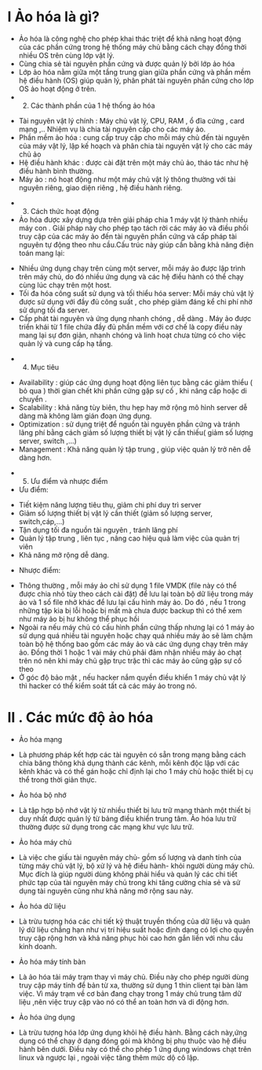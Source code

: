 # I Ảo hóa là gì?
- Ảo hóa là công nghệ cho phép khai thác triệt để khả năng hoạt động của các phần cứng trong hệ thống máy chủ  bằng cách chạy đồng thời nhiều OS trên cùng lớp vật lý.
- Cùng chia sẻ tài nguyên phần cứng và được quản lý bởi lớp ảo hóa
- Lớp ảo hóa nằm giữa một tầng trung gian giữa phần cứng và phần mềm hệ điều hành (OS) giúp quản lý, phân phát tài nguyên phần cứng cho lớp OS ảo hoạt động ở trên.
- 2. Các thành phần của 1 hệ thống ảo hóa
+ Tài nguyên vật lý chính : Máy chủ vật lý, CPU, RAM , ổ đĩa cứng , card mạng ,..
Nhiệm vụ là chia tài nguyên cấp cho các máy ảo.
+ Phần mềm ảo hóa : cung cấp truy cập cho mỗi máy chủ đến tài nguyên của máy vật lý, lập kế hoạch và phân chia tài nguyên vật lý cho các máy chủ ảo 
+ Hệ điều hành khác : được cài đặt trên một máy chủ ảo, tháo tác như hệ điều hành bình thường.
+ Máy ảo : nó hoạt động như một máy chủ vật lý thông thường với tài nguyên riêng, giao diện riêng , hệ điều hành riêng.
- 3. Cách thức hoạt động
- Ảo hóa được xây dựng dựa trên giải pháp chia 1 máy vật lý thành nhiều máy con . Giải pháp này cho phép tạo tách rời các máy ảo và điều phối truy cập của các máy ảo đến tài nguyên phần cứng và cấp pháp tài nguyên tự động theo nhu cầu.Cấu trúc này giúp cần bằng khả năng điện toán mang lại:
+ Nhiều ứng dụng chạy trên cùng một server, mỗi máy ảo được lập trình trên máy chủ, do đó nhiều ứng dụng và các hệ điều hành có thể chạy cùng lúc chạy trên một host.
+ Tối đa hóa công suất sử dụng và tối thiểu hóa server: Mỗi máy chủ vật lý được sử dụng với đầy đủ công suất , cho phép giảm đáng kể chi phí nhờ sử dụng tối đa server.
+ Cấp phát tài nguyên và ứng dụng nhanh chóng , dễ dàng . Máy ảo được triển khái từ 1 file chứa đầy đủ phần mềm với cơ chế là copy điều này mang lại sự đơn giản, nhanh chóng và linh hoạt chưa từng có cho việc quản lý và cung cấp hạ tầng. 
- 4. Mục tiêu
+ Availability : giúp các ứng dụng hoạt động liên tục bằng các giảm thiểu ( bỏ qua ) thời gian chết khi phần cứng gặp sự cố , khi nâng cấp hoặc di chuyển .
+ Scalability : khả năng tùy biên, thu hẹp hay mở rộng mô hình server dễ dàng mà không làm gián đoạn ứng dụng.
+ Optimization : sử dụng triệt để nguồn tài nguyên phần cứng và tránh lãng phí bằng cách giảm số lượng thiết bị vật lý cần thiếu( giảm số lượng server, switch ,...)
+ Management : Khả năng quản lý tập trung , giúp việc quản lý trở nên dễ dàng hơn.
- 5. Ưu điểm và nhược điểm
 - Ưu điểm:
 + Tiết kiệm năng lượng tiêu thụ, giảm chi phí duy trì server
 + Giảm số lượng thiết bị vật lý cần thiết (giảm số lượng server, switch,cáp,...)
 + Tận dụng tối đa nguồn tài nguyên , tránh lãng phí
 + Quản lý tập trung , liên tục , nâng cao hiệu quả làm việc của quản trị viên
 + Khả năng mở rộng dễ dàng.
 - Nhược điểm: 
 + Thông thường , mỗi máy ảo chỉ sử dụng 1 file VMDK (file này có thể được chia nhỏ tùy theo cách cài đặt) để lưu lại toàn bộ dữ liệu trong máy ảo và 1 số file nhở khác để lưu lại cấu hình máy ảo. Do đó , nếu 1 trong những tập kia bị lỗi hoặc bị mất mà chưa được backup thì có thể xem như máy ảo bị hư không thể phục hồi
 + Ngoài ra nếu máy chủ có cấu hình phần cứng thấp nhưng lại có 1 máy ảo sử dụng quá nhiều tài nguyên hoặc chạy quá nhiều máy ảo sẽ làm chậm toàn bộ hệ thống bao gồm các máy ảo và các ứng dụng chạy trên máy ảo. Đồng thời 1 hoặc 1 vài máy chủ phải đảm nhận nhiều máy ảo chạt trên nó nên khi máy chủ gặp trục trặc thì các máy ảo cũng gặp sự cố theo
 + Ở góc độ bảo mật , nếu hacker nắm quyền điều khiển 1 máy chủ vật lý thì hacker có thể kiểm soát tất cả các máy ảo trong nó.
 # II . Các mức độ ảo hóa
 - Ảo hóa mạng 
 + Là phương pháp kết hợp các tài nguyên có sẵn trong mạng bằng cách chia băng thông khả dụng thành các kênh, mỗi kênh độc lập với các kênh khác và có thể gán hoặc chỉ định lại cho 1 máy chủ hoặc thiết bị cụ thể trong thời giản thực.
 - Ảo hóa bộ nhớ
 + Là tập hợp bộ nhớ vật lý từ nhiều thiết bị lưu trữ mạng thành một thiết bị duy nhất được quản lý từ bảng điều khiển trung tâm. Ảo hóa lưu trữ thường được sử dụng trong các mạng khư vực lưu trữ.
 - Ảo hóa máy chủ 
 + Là việc che giấu tài nguyên máy chủ- gồm số lượng và danh tính của từng máy chủ vật lý, bộ xử lý và hệ điều hành- khỏi người dùng máy chủ. Mục đích là giúp người dùng không phải hiểu và quản lý các chi tiết phức tạp của tài nguyên máy chủ trong khi tăng cường chia sẻ và sử dụng tài nguyên cũng như khả năng mở rộng sau này.
 - Ảo hóa dữ liệu
 + Là trừu tượng hóa các chi tiết kỹ thuật truyền thống của dữ liệu và quản lý dữ liệu chẳng hạn như vị trí hiệu suất hoặc định dạng có lợi cho quyền truy cập rộng hơn và khả năng phục hòi cao hơn gắn liền với nhu cầu kinh doanh.
 - Ảo hóa máy tính bàn 
 + Là ảo hóa tải máy trạm thay vì máy chủ. Điều này cho phép người dùng truy cập máy tính để bản từ xa, thường sử dụng 1 thin client  tại bàn làm việc. Vì máy  trạm về cơ bản đang chạy trong 1 máy chủ trung tâm dữ liệu ,nên việc truy cập vào nó có thể an toàn hơn và di động hơn.
 - Ảo hóa ứng dụng
 + Là trừu tượng hóa lớp ứng dụng khỏi hệ điều hành. Bằng cách này,ứng dụng có thể chạy ở dạng đóng gói mà không bị phụ thuộc vào hệ điều hành bên dưới. Điều này có thể cho phép 1 ứng dụng windows chạt trên linux và ngược lại , ngoài việc tăng thêm mức dộ cô lập.
 
